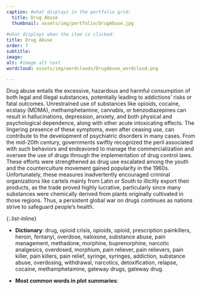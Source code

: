 ```yaml
---
caption: #what displays in the portfolio grid:
  title: Drug Abuse
  thumbnail: assets/img/portfolio/DrugAbuse.jpg
  
#what displays when the item is clicked:
title: Drug Abuse
order: 7
subtitle: 
image:
alt: #image alt text
wordcloud: assets/img/wordclouds/DrugAbuse_wordcloud.png

---
```

Drug abuse entails the excessive, hazardous and harmful consumption of both legal and illegal substances, potentially leading to addictions’ risks or fatal outcomes. Unrestrained use of substances like opioids, cocaine, ecstasy (MDMA), methamphetamine, cannabis, or benzodiazepines can result in hallucinations, depression, anxiety, and both physical and psychological dependence, along with other acute intoxicating effects. The lingering presence of these symptoms, even after ceasing use, can contribute to the development of psychiatric disorders in many cases. From the mid-20th century, governments swiftly recognized the peril associated with such behaviors and endeavored to manage the commercialization and oversee the use of drugs through the implementation of drug control laws. These efforts were strengthened as drug use escalated among the youth and the counterculture movement gained popularity in the 1960s. Unfortunately, these measures inadvertently encouraged criminal organizations like cartels mainly from Latin or South to illicitly export their products, as the trade proved highly lucrative, particularly since many substances were chemically derived from plants originally cultivated in those regions. Thus, a persistent global war on drugs continues as nations strive to safeguard people’s health.

{:.list-inline} 
- **Dictionary**: drug, opioid crisis, opioids, opioid, prescription painkillers, heroin, fentanyl, overdose, naloxone, substance abuse, pain management, methadone, morphine, buprenorphine, narcotic analgesics, overdosed, morphium, pain reliever, pain relievers, pain killer, pain killers, pain relief, syringe, syringes, addiction, substance abuse, overdosing, withdrawal, narcotics, detoxification, relapse, cocaine, methamphetamine, gateway drugs, gateway drug.

- **Most common words in plot summaries**: 